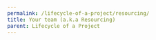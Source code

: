 ```yaml
---
permalink: /lifecycle-of-a-project/resourcing/
title: Your team (a.k.a Resourcing)
parent: Lifecycle of a Project
---
```

